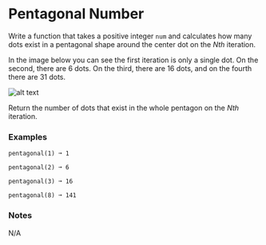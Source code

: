# Pentagonal Number

Write a function that takes a positive integer `num` and calculates how many dots exist in a pentagonal shape around the center dot on the _Nth_ iteration.

In the image below you can see the first iteration is only a single dot. On the second, there are 6 dots. On the third, there are 16 dots, and on the fourth there are 31 dots.

![alt text](https://edabit-challenges.s3.amazonaws.com/pentagonal_number.png "Pentagonal Number")

Return the number of dots that exist in the whole pentagon on the _Nth_ iteration.

### Examples

```
pentagonal(1) ➞ 1

pentagonal(2) ➞ 6

pentagonal(3) ➞ 16

pentagonal(8) ➞ 141
```

### Notes

N/A
